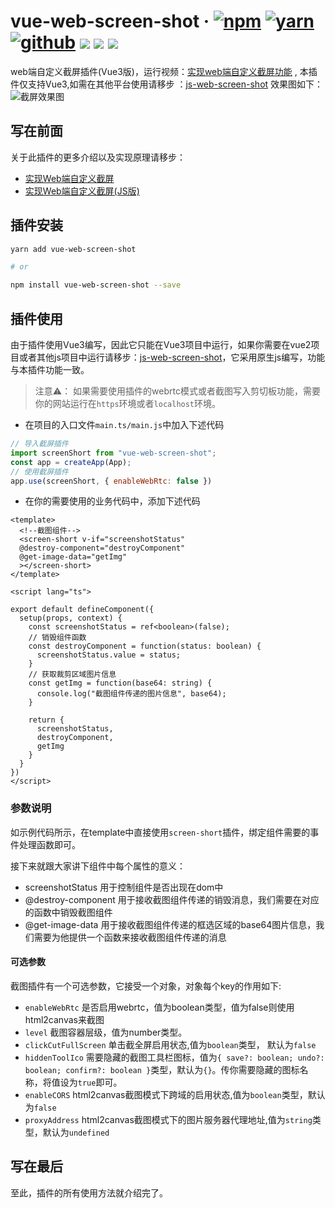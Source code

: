 # vue-web-screen-shot · [![npm](https://img.shields.io/badge/npm-v1.4.5-2081C1)](https://www.npmjs.com/package/vue-web-screen-shot) [![yarn](https://img.shields.io/badge/yarn-v1.4.5-F37E42)](https://yarnpkg.com/package/vue-web-screen-shot) [![github](https://img.shields.io/badge/GitHub-depositary-9A9A9A)](https://github.com/likaia/screen-shot) [![](https://img.shields.io/github/issues/likaia/screen-shot)](https://github.com/likaia/screen-shot/issues) [![](	https://img.shields.io/github/forks/likaia/screen-shot)](https://github.com/likaia/screen-shot/network/members) [![](	https://img.shields.io/github/stars/likaia/screen-shot)](https://github.com/likaia/screen-shot/stargazers)
web端自定义截屏插件(Vue3版)，运行视频：[实现web端自定义截屏功能](https://www.bilibili.com/video/BV1Ey4y127cV) , 本插件仅支持Vue3,如需在其他平台使用请移步 ：[js-web-screen-shot](https://www.npmjs.com/package/js-web-screen-shot) 效果图如下：
![截屏效果图](https://p9-juejin.byteimg.com/tos-cn-i-k3u1fbpfcp/486d810877a24582aa8cf110e643c138~tplv-k3u1fbpfcp-watermark.image)

## 写在前面
关于此插件的更多介绍以及实现原理请移步：
- [实现Web端自定义截屏](https://juejin.cn/post/6924368956950052877)
- [实现Web端自定义截屏(JS版)](https://juejin.cn/post/6931901091445473293)

## 插件安装
```bash
yarn add vue-web-screen-shot

# or

npm install vue-web-screen-shot --save
```

## 插件使用
由于插件使用Vue3编写，因此它只能在Vue3项目中运行，如果你需要在vue2项目或者其他js项目中运行请移步：[js-web-screen-shot](https://www.npmjs.com/package/js-web-screen-shot)，它采用原生js编写，功能与本插件功能一致。
> 注意⚠️： 如果需要使用插件的webrtc模式或者截图写入剪切板功能，需要你的网站运行在`https`环境或者`localhost`环境。

* 在项目的入口文件`main.ts/main.js`中加入下述代码
```javascript
// 导入截屏插件
import screenShort from "vue-web-screen-shot";
const app = createApp(App);
// 使用截屏插件
app.use(screenShort, { enableWebRtc: false })
```
* 在你的需要使用的业务代码中，添加下述代码
```vue
<template>
  <!--截图组件-->
  <screen-short v-if="screenshotStatus"
  @destroy-component="destroyComponent"
  @get-image-data="getImg"
  ></screen-short>
</template>

<script lang="ts">

export default defineComponent({
  setup(props, context) {
    const screenshotStatus = ref<boolean>(false);
    // 销毁组件函数
    const destroyComponent = function(status: boolean) {
      screenshotStatus.value = status;
    }
    // 获取裁剪区域图片信息
    const getImg = function(base64: string) {
      console.log("截图组件传递的图片信息", base64);
    }
    
    return {
      screenshotStatus,
      destroyComponent,
      getImg
    }
  }
})
</script>
```
### 参数说明
如示例代码所示，在template中直接使用`screen-short`插件，绑定组件需要的事件处理函数即可。

接下来就跟大家讲下组件中每个属性的意义：
* screenshotStatus 用于控制组件是否出现在dom中
* @destroy-component 用于接收截图组件传递的销毁消息，我们需要在对应的函数中销毁截图组件
* @get-image-data 用于接收截图组件传递的框选区域的base64图片信息，我们需要为他提供一个函数来接收截图组件传递的消息

#### 可选参数
截图插件有一个可选参数，它接受一个对象，对象每个key的作用如下: 
* `enableWebRtc` 是否启用webrtc，值为boolean类型，值为false则使用html2canvas来截图
* `level` 截图容器层级，值为number类型。
* `clickCutFullScreen` 单击截全屏启用状态,值为`boolean`类型， 默认为`false`
* `hiddenToolIco` 需要隐藏的截图工具栏图标，值为`{ save?: boolean; undo?: boolean; confirm?: boolean }`类型，默认为`{}`。传你需要隐藏的图标名称，将值设为`true`即可。
* `enableCORS` html2canvas截图模式下跨域的启用状态,值为`boolean`类型，默认为`false`
* `proxyAddress`  html2canvas截图模式下的图片服务器代理地址,值为`string`类型，默认为`undefined`

## 写在最后
至此，插件的所有使用方法就介绍完了。
